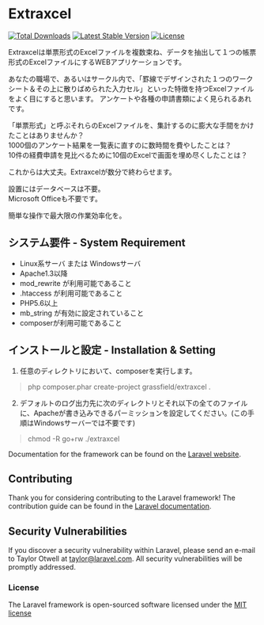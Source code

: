 Extraxcel
==============================

[![Total Downloads](https://poser.pugx.org/laravel/framework/d/total.svg)](https://packagist.org/packages/laravel/framework)
[![Latest Stable Version](https://poser.pugx.org/laravel/framework/v/stable.svg)](https://packagist.org/packages/laravel/framework)
[![License](https://poser.pugx.org/laravel/framework/license.svg)](https://packagist.org/packages/laravel/framework)

Extraxcelは単票形式のExcelファイルを複数束ね、データを抽出して１つの帳票形式のExcelファイルにするWEBアプリケーションです。

あなたの職場で、あるいはサークル内で、「罫線でデザインされた１つのワークシート＆その上に散りばめられた入力セル」といった特徴を持つExcelファイルをよく目にすると思います。
アンケートや各種の申請書類によく見られるあれです。

「単票形式」と呼ぶそれらのExcelファイルを、集計するのに膨大な手間をかけたことはありませんか？  
1000個のアンケート結果を一覧表に直すのに数時間を費やしたことは？  
10件の経費申請を見比べるために10個のExcelで画面を埋め尽くしたことは？

これからは大丈夫。Extraxcelが数分で終わらせます。


設置にはデータベースは不要。  
Microsoft Officeも不要です。

簡単な操作で最大限の作業効率化を。  


## システム要件 - System Requirement

+ Linux系サーバ または Windowsサーバ
+ Apache1.3以降
+ mod_rewrite が利用可能であること
+ .htaccess が利用可能であること
+ PHP5.6以上
+ mb_string が有効に設定されていること
+ composerが利用可能であること


## インストールと設定 - Installation & Setting

1. 任意のディレクトリにおいて、composerを実行します。

> php composer.phar create-project grassfield/extraxcel .

2. デフォルトのログ出力先に次のディレクトリとそれ以下の全てのファイルに、Apacheが書き込みできるパーミッションを設定してください。(この手順はWindowsサーバーでは不要です)

> chmod -R go+rw ./extraxcel




Documentation for the framework can be found on the [Laravel website](http://laravel.com/docs).

## Contributing

Thank you for considering contributing to the Laravel framework! The contribution guide can be found in the [Laravel documentation](http://laravel.com/docs/contributions).

## Security Vulnerabilities

If you discover a security vulnerability within Laravel, please send an e-mail to Taylor Otwell at taylor@laravel.com. All security vulnerabilities will be promptly addressed.

### License

The Laravel framework is open-sourced software licensed under the [MIT license](http://opensource.org/licenses/MIT)
